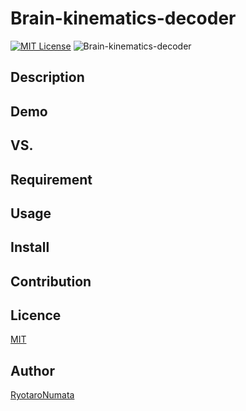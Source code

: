 # Brain-kinematics-decoder
[![MIT License](http://img.shields.io/badge/license-MIT-blue.svg?style=flat)](https://github.com/RyotaroNumata/Brain-kinematics-decoder/blob/master/LICENSE)
![Brain-kinematics-decoder](https://user-images.githubusercontent.com/60598478/74128402-70010180-4c20-11ea-825c-846e36d016f9.gif)
## Description

## Demo

## VS. 

## Requirement

## Usage

## Install

## Contribution

## Licence

[MIT](https://github.com/RyotaroNumata/Brain-kinematics-decoder/blob/master/LICENSE)

## Author

[RyotaroNumata](https://github.com/RyotaroNumata)